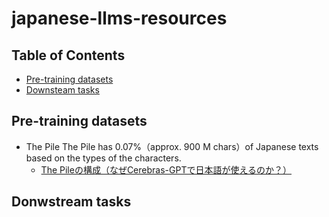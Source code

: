 # japanese-llms-resources

## Table of Contents
- [Pre-training datasets](#pre-training-datasets)
- [Downsteam tasks](#donwstream-tasks)

## Pre-training datasets
- The Pile
    The Pile has 0.07%（approx. 900 M chars）of Japanese texts based on the types of the characters.
  - [The Pileの構成（なぜCerebras-GPTで日本語が使えるのか？）](https://staka.jp/wordpress/?p=854)


## Donwstream tasks